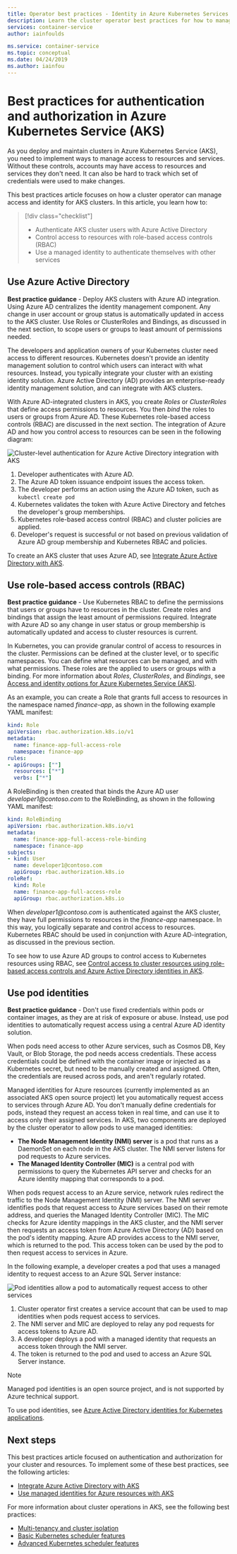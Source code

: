 ```yaml
---
title: Operator best practices - Identity in Azure Kubernetes Services (AKS)
description: Learn the cluster operator best practices for how to manage authentication and authorization for clusters in Azure Kubernetes Service (AKS)
services: container-service
author: iainfoulds

ms.service: container-service
ms.topic: conceptual
ms.date: 04/24/2019
ms.author: iainfou
---
```


# Best practices for authentication and authorization in Azure Kubernetes Service (AKS)

As you deploy and maintain clusters in Azure Kubernetes Service (AKS), you need to implement ways to manage access to resources and services. Without these controls, accounts may have access to resources and services they don't need. It can also be hard to track which set of credentials were used to make changes.

This best practices article focuses on how a cluster operator can manage access and identity for AKS clusters. In this article, you learn how to:

> [!div class="checklist"]
> * Authenticate AKS cluster users with Azure Active Directory
> * Control access to resources with role-based access controls (RBAC)
> * Use a managed identity to authenticate themselves with other services

## Use Azure Active Directory

**Best practice guidance** - Deploy AKS clusters with Azure AD integration. Using Azure AD centralizes the identity management component. Any change in user account or group status is automatically updated in access to the AKS cluster. Use Roles or ClusterRoles and Bindings, as discussed in the next section, to scope users or groups to least amount of permissions needed.

The developers and application owners of your Kubernetes cluster need access to different resources. Kubernetes doesn't provide an identity management solution to control which users can interact with what resources. Instead, you typically integrate your cluster with an existing identity solution. Azure Active Directory (AD) provides an enterprise-ready identity management solution, and can integrate with AKS clusters.

With Azure AD-integrated clusters in AKS, you create *Roles* or *ClusterRoles* that define access permissions to resources. You then *bind* the roles to users or groups from Azure AD. These Kubernetes role-based access controls (RBAC) are discussed in the next section. The integration of Azure AD and how you control access to resources can be seen in the following diagram:

![Cluster-level authentication for Azure Active Directory integration with AKS](media/operator-best-practices-identity/cluster-level-authentication-flow.png)

1. Developer authenticates with Azure AD.
1. The Azure AD token issuance endpoint issues the access token.
1. The developer performs an action using the Azure AD token, such as `kubectl create pod`
1. Kubernetes validates the token with Azure Active Directory and fetches the developer's group memberships.
1. Kubernetes role-based access control (RBAC) and cluster policies are applied.
1. Developer's request is successful or not based on previous validation of Azure AD group membership and Kubernetes RBAC and policies.

To create an AKS cluster that uses Azure AD, see [Integrate Azure Active Directory with AKS][aks-aad].

## Use role-based access controls (RBAC)

**Best practice guidance** - Use Kubernetes RBAC to define the permissions that users or groups have to resources in the cluster. Create roles and bindings that assign the least amount of permissions required. Integrate with Azure AD so any change in user status or group membership is automatically updated and access to cluster resources is current.

In Kubernetes, you can provide granular control of access to resources in the cluster. Permissions can be defined at the cluster level, or to specific namespaces. You can define what resources can be managed, and with what permissions. These roles are the applied to users or groups with a binding. For more information about *Roles*, *ClusterRoles*, and *Bindings*, see [Access and identity options for Azure Kubernetes Service (AKS)][aks-concepts-identity].

As an example, you can create a Role that grants full access to resources in the namespace named *finance-app*, as shown in the following example YAML manifest:

```yaml
kind: Role
apiVersion: rbac.authorization.k8s.io/v1
metadata:
  name: finance-app-full-access-role
  namespace: finance-app
rules:
- apiGroups: [""]
  resources: ["*"]
  verbs: ["*"]
```

A RoleBinding is then created that binds the Azure AD user *developer1\@contoso.com* to the RoleBinding, as shown in the following YAML manifest:

```yaml
kind: RoleBinding
apiVersion: rbac.authorization.k8s.io/v1
metadata:
  name: finance-app-full-access-role-binding
  namespace: finance-app
subjects:
- kind: User
  name: developer1@contoso.com
  apiGroup: rbac.authorization.k8s.io
roleRef:
  kind: Role
  name: finance-app-full-access-role
  apiGroup: rbac.authorization.k8s.io
```

When *developer1\@contoso.com* is authenticated against the AKS cluster, they have full permissions to resources in the *finance-app* namespace. In this way, you logically separate and control access to resources. Kubernetes RBAC should be used in conjunction with Azure AD-integration, as discussed in the previous section.

To see how to use Azure AD groups to control access to Kubernetes resources using RBAC, see [Control access to cluster resources using role-based access controls and Azure Active Directory identities in AKS][azure-ad-rbac].

## Use pod identities

**Best practice guidance** - Don't use fixed credentials within pods or container images, as they are at risk of exposure or abuse. Instead, use pod identities to automatically request access using a central Azure AD identity solution.

When pods need access to other Azure services, such as Cosmos DB, Key Vault, or Blob Storage, the pod needs access credentials. These access credentials could be defined with the container image or injected as a Kubernetes secret, but need to be manually created and assigned. Often, the credentials are reused across pods, and aren't regularly rotated.

Managed identities for Azure resources (currently implemented as an associated AKS open source project) let you automatically request access to services through Azure AD. You don't manually define credentials for pods, instead they request an access token in real time, and can use it to access only their assigned services. In AKS, two components are deployed by the cluster operator to allow pods to use managed identities:

* **The Node Management Identity (NMI) server** is a pod that runs as a DaemonSet on each node in the AKS cluster. The NMI server listens for pod requests to Azure services.
* **The Managed Identity Controller (MIC)** is a central pod with permissions to query the Kubernetes API server and checks for an Azure identity mapping that corresponds to a pod.

When pods request access to an Azure service, network rules redirect the traffic to the Node Management Identity (NMI) server. The NMI server identifies pods that request access to Azure services based on their remote address, and queries the Managed Identity Controller (MIC). The MIC checks for Azure identity mappings in the AKS cluster, and the NMI server then requests an access token from Azure Active Directory (AD) based on the pod's identity mapping. Azure AD provides access to the NMI server, which is returned to the pod. This access token can be used by the pod to then request access to services in Azure.

In the following example, a developer creates a pod that uses a managed identity to request access to an Azure SQL Server instance:

![Pod identities allow a pod to automatically request access to other services](media/operator-best-practices-identity/pod-identities.png)

1. Cluster operator first creates a service account that can be used to map identities when pods request access to services.
1. The NMI server and MIC are deployed to relay any pod requests for access tokens to Azure AD.
1. A developer deploys a pod with a managed identity that requests an access token through the NMI server.
1. The token is returned to the pod and used to access an Azure SQL Server instance.

> [!NOTE]
> Managed pod identities is an open source project, and is not supported by Azure technical support.

To use pod identities, see [Azure Active Directory identities for Kubernetes applications][aad-pod-identity].

## Next steps

This best practices article focused on authentication and authorization for your cluster and resources. To implement some of these best practices, see the following articles:

* [Integrate Azure Active Directory with AKS][aks-aad]
* [Use managed identities for Azure resources with AKS][aad-pod-identity]

For more information about cluster operations in AKS, see the following best practices:

* [Multi-tenancy and cluster isolation][aks-best-practices-scheduler]
* [Basic Kubernetes scheduler features][aks-best-practices-scheduler]
* [Advanced Kubernetes scheduler features][aks-best-practices-advanced-scheduler]

<!-- EXTERNAL LINKS -->
[aad-pod-identity]: https://github.com/Azure/aad-pod-identity

<!-- INTERNAL LINKS -->
[aks-concepts-identity]: concepts-identity.md
[aks-aad]: azure-ad-integration-cli.md
[managed-identities:]: ../active-directory/managed-identities-azure-resources/overview.md
[aks-best-practices-scheduler]: operator-best-practices-scheduler.md
[aks-best-practices-advanced-scheduler]: operator-best-practices-advanced-scheduler.md
[aks-best-practices-cluster-isolation]: operator-best-practices-cluster-isolation.md
[azure-ad-rbac]: azure-ad-rbac.md
